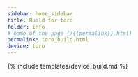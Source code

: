```yaml
---
sidebar: home_sidebar
title: Build for toro
folder: info
# name of the page (/{{permalink}}.html)
permalink: toro_build.html
device: toro
---
```

{% include templates/device_build.md %}
